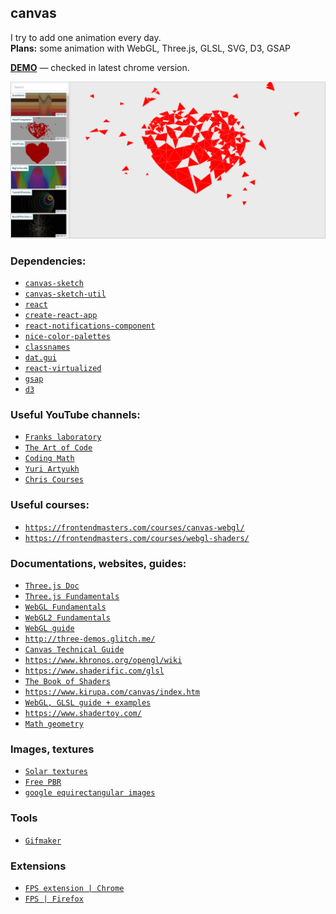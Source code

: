 ## canvas
I try to add one animation every day. <br>
**Plans:** some animation with WebGL, Three.js, GLSL, SVG, D3, GSAP

[**DEMO**](https://canvas-every-day.web.app/) — checked in latest chrome version.

![Screenshot](screenshot.png)

### Dependencies:
- [`canvas-sketch`](https://github.com/mattdesl/canvas-sketch)<br>
- [`canvas-sketch-util`](https://github.com/mattdesl/canvas-sketch-util)<br>
- [`react`](https://github.com/facebook/react)<br>
- [`create-react-app`](https://github.com/facebook/create-react-app)<br>
- [`react-notifications-component`](https://github.com/teodosii/react-notifications-component)<br>
- [`nice-color-palettes`](https://github.com/Jam3/nice-color-palettes)<br>
- [`classnames`](https://github.com/JedWatson/classnames)<br>
- [`dat.gui`](https://github.com/dataarts/dat.gui)<br>
- [`react-virtualized`](https://github.com/bvaughn/react-virtualized)<br>
- [`gsap`](https://github.com/greensock/GSAP)<br>
- [`d3`](https://github.com/d3/d3)<br>

### Useful YouTube channels:
- [`Franks laboratory`](https://www.youtube.com/c/Frankslaboratory/videos)<br>
- [`The Art of Code`](https://www.youtube.com/c/TheArtofCodeIsCool/videos)<br>
- [`Coding Math`](https://www.youtube.com/user/codingmath/videos)<br>
- [`Yuri Artyukh`](https://www.youtube.com/user/flintyara/videos)<br>
- [`Chris Courses`](https://www.youtube.com/c/ChrisCourses/videos)<br>

### Useful courses:
- [`https://frontendmasters.com/courses/canvas-webgl/`](https://frontendmasters.com/courses/canvas-webgl/)<br>
- [`https://frontendmasters.com/courses/webgl-shaders/`](https://frontendmasters.com/courses/webgl-shaders/)<br>

### Documentations, websites, guides:
- [`Three.js Doc`](https://threejs.org/docs/index.html#manual/en/introduction/Creating-a-scene)<br>
- [`Three.js Fundamentals`](https://threejsfundamentals.org/)<br>
- [`WebGL Fundamentals`](https://webglfundamentals.org/)<br>
- [`WebGL2 Fundamentals`](https://webgl2fundamentals.org/)<br>
- [`WebGL guide`](https://xem.github.io/articles/webgl-guide.html)<br>
- [`http://three-demos.glitch.me/`](http://three-demos.glitch.me/)<br>
- [`Canvas Technical Guide`](https://docs.unrealengine.com/udk/Three/CanvasTechnicalGuide.html)<br>
- [`https://www.khronos.org/opengl/wiki`](https://www.khronos.org/opengl/wiki)<br>
- [`https://www.shaderific.com/glsl`](https://www.shaderific.com/glsl)<br>
- [`The Book of Shaders`](https://thebookofshaders.com/)<br>
- [`https://www.kirupa.com/canvas/index.htm`](https://www.kirupa.com/canvas/index.htm)<br>
- [`WebGL, GLSL guide + examples`](https://webglsamples.org/google-io/2011/index.html)<br>
- [`https://www.shadertoy.com/`](https://www.shadertoy.com/)<br>
- [`Math geometry`](https://mathsisfun.com/geometry/unit-circle.html)<br>

### Images, textures
- [`Solar textures`](https://www.solarsystemscope.com/textures/)<br>
- [`Free PBR`](https://freepbr.com/)<br>
- [`google equirectangular images`](https://www.google.com/search?q=equirectangular+images&tbm=isch&ved=2ahUKEwialqrCyIDuAhUI_hoKHRZvC2gQ2-cCegQIABAA&oq=equirectangular+images&gs_lcp=CgNpbWcQA1CsbFjsbWC9b2gAcAB4AIAB9QKIAfUCkgEDMy0xmAEAoAEBqgELZ3dzLXdpei1pbWfAAQE&sclient=img&ei=KSTyX9rdH4j8a5bercAG&bih=1276&biw=2560#imgrc=Nlw8VvEHmTpjNM)<br>

### Tools
- [`Gifmaker`](https://gifmaker.me/)<br>

### Extensions
- [`FPS extension | Chrome`](https://chrome.google.com/webstore/detail/fps-extension/gdkkmimldhefhmmmlalioafomdlahcog)<br>
- [`FPS | Firefox`](https://addons.mozilla.org/en-US/firefox/addon/archi-fps-meter/?src=recommended)<br>









